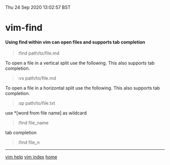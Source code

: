 Thu 24 Sep 2020 13:02:57 BST
# vim-find

#### Using find within vim can open files and supports tab completion

>:find path/to/file.md

To open a file in a vertical split use the following. This also supports tab completion.

>:vs path/to/file.md

To open a file in a horizontal split use the following. This also supports tab completion.

>:sp path/to/file.txt

use *[word from file name] as wildcard
 
>:find file_name 	

tab completion

>:find file_n		

___
[vim help](./vi-help.md)
[vim index](./vi-index.md)
[home](./home.md) 

